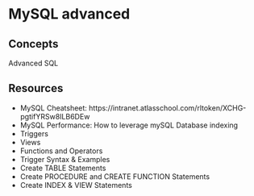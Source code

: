 <h1>MySQL advanced</h1>

<h2>Concepts</h2>
<p>Advanced SQL</p>

<h2>Resources</h2>
<ul>
  <li>MySQL Cheatsheet: https://intranet.atlasschool.com/rltoken/XCHG-pgtifYRSw8ILB6DEw </li>
  <li>MySQL Performance: How to leverage mySQL Database indexing</li>
  <li>Triggers</li>
  <li>Views</li>
  <li>Functions and Operators</li>
  <li>Trigger Syntax & Examples</li>
  <li>Create TABLE Statements</li>
  <li>Create PROCEDURE and CREATE FUNCTION Statements</li>
  <li>Create INDEX & VIEW Statements</li>
</ul>
